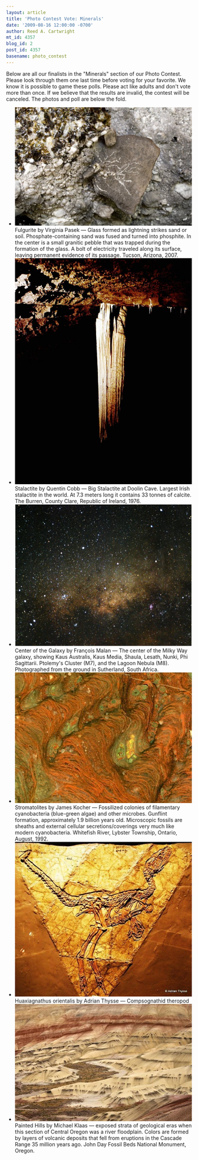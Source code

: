 ```yaml
---
layout: article
title: 'Photo Contest Vote: Minerals'
date: '2009-08-16 12:00:00 -0700'
author: Reed A. Cartwright
mt_id: 4357
blog_id: 2
post_id: 4357
basename: photo_contest
---
```

Below are all our finalists in the "Minerals" section of our Photo Contest.  Please look through them one last time before voting for your favorite.  We know it is possible to game these polls.  Please act like adults and don't vote more than once.  If we believe that the results are invalid, the contest will be canceled.  The photos and poll are below the fold.


<ul id="mygalleryview">
<li><img src="/uploads/2009/Pasek.Fulgurite3.jpg" />
<div class="panel-overlay">
Fulgurite by Virginia Pasek &mdash; Glass formed as lightning strikes sand or soil.  Phosphate-containing sand was fused and turned into phosphite.  In the center is a small granitic pebble that was trapped during the formation of the glass. A bolt of electricity traveled along its surface, leaving permanent evidence of its passage.  Tucson, Arizona, 2007.
</div>
</li>
<li><img src="/uploads/2009/Cobb.stalactite.jpg" />
<div class="panel-overlay">
Stalactite by Quentin Cobb &mdash; Big Stalactite at Doolin Cave. Largest Irish stalactite in the world.    At 7.3 meters long it contains 33 tonnes of calcite. The Burren, County Clare, Republic of Ireland, 1976.
</div>
</li>
<li><img src="/uploads/2009/Malan.%20Centre_of_the_Galaxy.jpg" />
<div class="panel-overlay">
Center of the Galaxy by François Malan &mdash; The center of the Milky Way galaxy, showing Kaus Australis, Kaus Media, Shaula, Lesath, Nunki, Phi Sagittarii. Ptolemy's Cluster (M7), and the Lagoon Nebula (M8). Photographed from the ground in Sutherland, South Africa.
</div>
</li>
<li><img src="/uploads/2009/Kocher_GunflintStroms_1.JPG" />
<div class="panel-overlay">
Stromatolites by James Kocher &mdash; Fossilized colonies of filamentary cyanobacteria (blue-green algae) and other microbes. Gunflint formation, approximately 1.9 billion years old. Microscopic fossils are sheaths and external cellular secretions/coverings very much like modern cyanobacteria.  Whitefish River, Lybster Township, Ontario, August, 1992.
</div>
</li>
<li><img src="/uploads/2009/Thysse.Compsognathid%20theropod%20(Huaxiagnathus%20orientalis).jpg" />
<div class="panel-overlay">
Huaxiagnathus orientalis by Adrian Thysse &mdash; Compsognathid theropod
</div>
</li>
<li><img src="/uploads/2009/Klaas.Painted%20Hills.jpg" />
<div class="panel-overlay">
Painted Hills by Michael Klaas &mdash;  exposed strata of geological eras when this section of Central Oregon was a river floodplain. Colors are formed by layers of volcanic deposits that fell from eruptions in the Cascade Range 35 million years ago. John Day Fossil Beds National Monument, Oregon.
</div>
</li>
</ul>
<script>
$(function(){
$('#mygalleryview').galleryView({
panel_width: 600,
panel_height: 450,
frame_width: 100,
frame_height: 100,
nav_theme: '/scripts/ext/themes/light',
transition_interval: 0
});
});
</script>
<style>
.gallery {
background-color: #333 !important;
margin-left: auto;
margin-right: auto;
}
.pointer {
border-bottom-color: #FFF !important;
}
.frame.current .img_wrap {
border-color: #FFF !important;
}
.gallery img {
margin: 0px !important;
}
.frame .img_wrap {
border-width: 3px !important;
}
</style>
